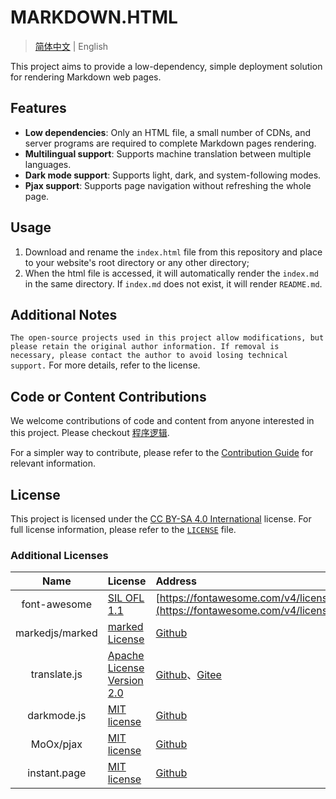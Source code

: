 # MARKDOWN.HTML

> [简体中文](README.md) | English

This project aims to provide a low-dependency, simple deployment solution for rendering Markdown web pages.

## Features

- **Low dependencies**: Only an HTML file, a small number of CDNs, and server programs are required to complete Markdown pages rendering.
- **Multilingual support**: Supports machine translation between multiple languages.
- **Dark mode support**: Supports light, dark, and system-following modes.
- **Pjax support**: Supports page navigation without refreshing the whole page.

## Usage

1. Download and rename the `index.html` file from this repository and place to your website's root directory or any other directory;
2. When the html file is accessed, it will automatically render the `index.md` in the same directory. If `index.md` does not exist, it will render `README.md`.

## Additional Notes

`The open-source projects used in this project allow modifications, but please retain the original author information. If removal is necessary, please contact the author to avoid losing technical support.` For more details, refer to the license.

## Code or Content Contributions

We welcome contributions of code and content from anyone interested in this project.
Please checkout [程序逻辑](doc/logic.md).

For a simpler way to contribute, please refer to the [Contribution Guide](CONTRIBUTING.md) for relevant information.

## License

This project is licensed under the [CC BY-SA 4.0 International](https://creativecommons.org/licenses/by-sa/4.0/) license. For full license information, please refer to the [`LICENSE`](LICENSE) file.

### Additional Licenses

|Name|License|Address|
|:-:|:--|:--|
|font-awesome|[SIL OFL 1.1](http://scripts.sil.org/OFL)|[https://fontawesome.com/v4/license/](https://fontawesome.com/v4/license/)|
|markedjs/marked|[marked License](https://github.com/markedjs/marked/blob/master/LICENSE.md)|[Github](https://github.com/markedjs/marked)|
|translate.js|[Apache License Version 2.0](http://www.apache.org/licenses/LICENSE-2.0)|[Github](https://github.com/xnx3/translate)、[Gitee](https://gitee.com/mail_osc/translate)|
|darkmode.js|[MIT license](//mit-license.org)|[Github](https://github.com/sandoche/Darkmode.js)|
|MoOx/pjax|[MIT license](//mit-license.org)|[Github](https://github.com/MoOx/pjax)|
|instant.page|[MIT license](//mit-license.org)|[Github](https://github.com/instantpage/instant.page)|
